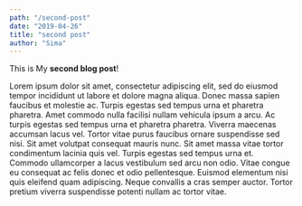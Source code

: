 ```yaml
---
path: "/second-post"
date: "2019-04-26"
title: "second post"
author: "Sima"
---
```


This is My **second blog post**!

Lorem ipsum dolor sit amet, consectetur adipiscing elit, sed do eiusmod tempor incididunt ut labore et dolore magna aliqua. Donec massa sapien faucibus et molestie ac. Turpis egestas sed tempus urna et pharetra pharetra. Amet commodo nulla facilisi nullam vehicula ipsum a arcu. Ac turpis egestas sed tempus urna et pharetra pharetra. Viverra maecenas accumsan lacus vel. Tortor vitae purus faucibus ornare suspendisse sed nisi. Sit amet volutpat consequat mauris nunc. Sit amet massa vitae tortor condimentum lacinia quis vel. Turpis egestas sed tempus urna et. Commodo ullamcorper a lacus vestibulum sed arcu non odio. Vitae congue eu consequat ac felis donec et odio pellentesque. Euismod elementum nisi quis eleifend quam adipiscing. Neque convallis a cras semper auctor. Tortor pretium viverra suspendisse potenti nullam ac tortor vitae.
